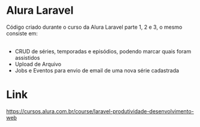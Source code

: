# Alura Laravel 
Código criado durante o curso da Alura Laravel parte 1, 2 e 3, o mesmo consiste em:<br><br>
- CRUD de séries, temporadas e episódios, podendo marcar quais foram assistidos
- Upload de Arquivo
- Jobs e Eventos para envio de email de uma nova série cadastrada

# Link
https://cursos.alura.com.br/course/laravel-produtividade-desenvolvimento-web
